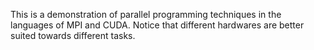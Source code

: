 This is a demonstration of parallel programming techniques in the languages of MPI and CUDA. Notice that different hardwares are better suited towards different tasks.
